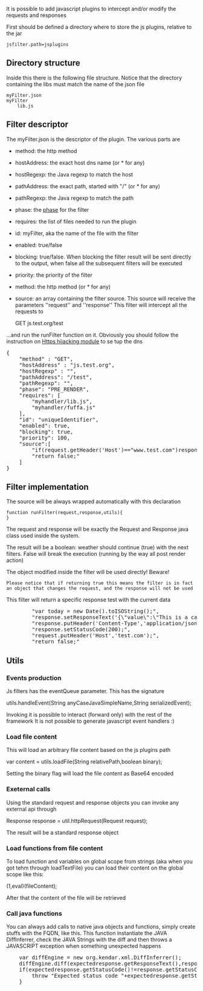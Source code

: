 It is possible to add javascript plugins to intercept and/or modify the requests and responses

First should be defined a directory where to store the js plugins, relative to the jar

    jsfilter.path=jsplugins

## Directory structure

Inside this there is the following file structure.
Notice that the directory containing the libs must match the name of the json file

    myFilter.json
    myFilter
        lib.js

## Filter descriptor

The myFilter.json is the descriptor of the plugin. The various parts are

* method: the http method
* hostAddress: the exact host dns name (or * for any)
* hostRegexp: the Java regexp to match the host
* pathAddress: the exact path, started with "/" (or * for any)
* pathRegexp: the Java regexp to match the path
* phase: the [phase](../docs/lifecyvle.md) for the filter
* requires: the list of files needed to run the plugin
* id: myFilter, aka the name of the file with the filter
* enabled: true/false
* blocking: true/false. When blocking the filter result will be sent directly to 
the output, when false all the subsequent filters will be executed
* priority: the priority of the filter
* method: the http method (or * for any)
* source: an array containing the filter source. This source will receive the parameters ''request'' and ''response''
This filter will intercept all the requests to

    GET js.test.org/test

...and run the runFilter function on it. Obviously you should follow the
instruction on [Https hijacking module](../https.md) to se tup the dns

<pre>
{
    "method" : "GET",
    "hostAddress" : "js.test.org",
    "hostRegexp" : "",
    "pathAddress": "/test",
    "pathRegexp": "",
    "phase": "PRE_RENDER",
    "requires": [
        "myhandler/lib.js",
        "myhandler/fuffa.js"
    ],
    "id": "uniqueIdentifier",
    "enabled": true,
    "blocking": true,
    "priority": 100,
    "source":[
        "if(request.getHeader('Host')=="www.test.com")response.setStatusCode(404);",
        "return false;"
    ]
}
</pre>

## Filter implementation

The source will be always wrapped automatically with this declaration

    function runFilter(request,response,utils){
    }

The request and response will be exactly the Request and Response java class used inside the
system.

The result will be a boolean: weather should continue (true) with the next filters. False will break the execution (running by the way all post render action) 

The object modified inside the filter will be used directly! Beware!

    Please notice that if returning true this means the filter is in fact 
    an object that changes the request, and the response will not be used

This filter will return a specific response test with the current data
<pre>
        "var today = new Date().toISOString();",
        "response.setResponseText('{\"value\":\"This is a calculated javascript response\",\"date\":\"'+today+'\"}');",
        "response.putHeader('Content-Type','application/json');",
        "response.setStatusCode(200);",
        "request.putHeader('Host','test.com');",
        "return false;"
</pre>

## Utils

### Events production

Js filters has the eventQueue parameter. This has the signature

  utils.handleEvent(String anyCaseJavaSimpleName,String serializedEvent);
  
Invoking it is possible to interact (forward only) with the rest of the framework
It is not possible to generate javascript event handlers :)

### Load file content

This will load an arbitrary file content based on the js plugins path

  var content = utils.loadFile(String relativePath,boolean binary);
  
Setting the binary flag will load the file content as Base64 encoded

### Exeternal calls

Using the standard request and response objects you can invoke any external api
through

  Response response = util.httpRequest(Request request);

The result will be a standard response object

### Load functions from file content

To load function and variables on global scope from strings (aka when you got tehm through loadTextFile)
you can load their content on the global scope like this:

  (1,eval)(fileContent);
  
After that the content of the file will be retrieved

### Call java functions

You can always add calls to native java objects and functions, simply create stuffs
with the FQDN, like this. This function instantiate the JAVA DiffInferrer, check
the JAVA Strings with the diff and then throws a JAVASCRIPT exception
when something unexpected happens

<pre>
    var diffEngine = new org.kendar.xml.DiffInferrer();
    diffEngine.diff(expectedresponse.getResponseText(),response.getResponseText());
    if(expectedresponse.getStatusCode()!=response.getStatusCode()){
        throw "Expected status code "+expectedresponse.getStatusCode()+" but received "+response.getStatusCode();
    }
</pre>